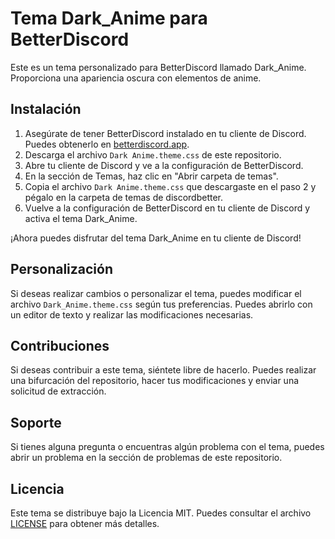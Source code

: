 # Tema Dark_Anime para BetterDiscord

Este es un tema personalizado para BetterDiscord llamado Dark_Anime. Proporciona una apariencia oscura con elementos de anime.

## Instalación

1. Asegúrate de tener BetterDiscord instalado en tu cliente de Discord. Puedes obtenerlo en [betterdiscord.app](https://betterdiscord.app/themes).
2. Descarga el archivo `Dark Anime.theme.css` de este repositorio.
3. Abre tu cliente de Discord y ve a la configuración de BetterDiscord.
4. En la sección de Temas, haz clic en "Abrir carpeta de temas".
5. Copia el archivo `Dark Anime.theme.css` que descargaste en el paso 2 y pégalo en la carpeta de temas de discordbetter.
6. Vuelve a la configuración de BetterDiscord en tu cliente de Discord y activa el tema Dark_Anime.

¡Ahora puedes disfrutar del tema Dark_Anime en tu cliente de Discord!

## Personalización

Si deseas realizar cambios o personalizar el tema, puedes modificar el archivo `Dark_Anime.theme.css` según tus preferencias. Puedes abrirlo con un editor de texto y realizar las modificaciones necesarias.

## Contribuciones

Si deseas contribuir a este tema, siéntete libre de hacerlo. Puedes realizar una bifurcación del repositorio, hacer tus modificaciones y enviar una solicitud de extracción.

## Soporte

Si tienes alguna pregunta o encuentras algún problema con el tema, puedes abrir un problema en la sección de problemas de este repositorio.

## Licencia

Este tema se distribuye bajo la Licencia MIT. Puedes consultar el archivo [LICENSE](LICENSE) para obtener más detalles.

